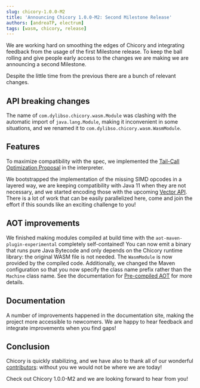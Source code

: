 ```yaml
---
slug: chicory-1.0.0-M2
title: 'Announcing Chicory 1.0.0-M2: Second Milestone Release'
authors: [andreaTP, electrum]
tags: [wasm, chicory, release]
---
```

<!-- truncate -->

We are working hard on smoothing the edges of Chicory and integrating feedback from the usage of the first Milestone release.
To keep the ball rolling and give people early access to the changes we are making we are announcing a second Milestone.

Despite the little time from the previous there are a bunch of relevant changes.

## API breaking changes

The name of `com.dylibso.chicory.wasm.Module` was clashing with the automatic import of `java.lang.Module`, making it inconvenient in some situations, and we renamed it to `com.dylibso.chicory.wasm.WasmModule`.

## Features

To maximize compatibility with the spec, we implemented the [Tail-Call Optimization Proposal](https://github.com/WebAssembly/tail-call/blob/main/proposals/tail-call/Overview.md) in the interpreter.

We bootstrapped the implementation of the missing SIMD opcodes in a layered way, we are keeping compatibility with Java 11 when they are not necessary, and we started encoding those with the upcoming [Vector API](https://openjdk.org/jeps/448).
There is a lot of work that can be easily parallelized here, come and join the effort if this sounds like an exciting challenge to you!

## AOT improvements

We finished making modules compiled at build time with the `aot-maven-plugin-experimental` completely self-contained! You can now emit a binary that runs pure Java Bytecode and only depends on the Chicory runtime library: the original WASM file is not needed. The `WasmModule` is now provided by the compiled code. Additionally, we changed the Maven configuration so that you now specify the class name prefix rather than the `Machine` class name. See the documentation for [Pre-compiled AOT](/docs/experimental/aot/#pre-compiled-aot) for more details.

## Documentation

A number of improvements happened in the documentation site, making the project more accessible to newcomers.
We are happy to hear feedback and integrate improvements when you find gaps!

## Conclusion

Chicory is quickly stabilizing, and we have also to thank all of our wonderful [contributors](https://github.com/dylibso/chicory/graphs/contributors): without you we would not be where we are today!

Check out Chicory 1.0.0-M2 and we are looking forward to hear from you!
